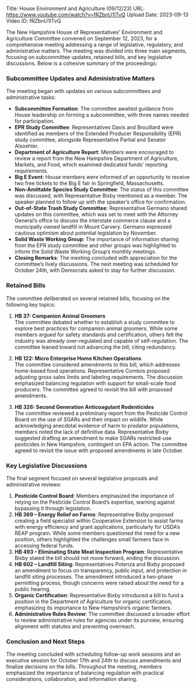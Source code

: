 Title: House Environment and Agriculture (09/12/23)
URL: https://www.youtube.com/watch?v=fRZbnU1ITvQ
Upload Date: 2023-09-13
Video ID: fRZbnU1ITvQ

The New Hampshire House of Representatives' Environment and Agriculture Committee convened on September 12, 2023, for a comprehensive meeting addressing a range of legislative, regulatory, and administrative matters. The meeting was divided into three main segments, focusing on subcommittee updates, retained bills, and key legislative discussions. Below is a cohesive summary of the proceedings:

### **Subcommittee Updates and Administrative Matters**
The meeting began with updates on various subcommittees and administrative tasks:
- **Subcommittee Formation**: The committee awaited guidance from House leadership on forming a subcommittee, with three names needed for participation.
- **EPR Study Committee**: Representatives Davis and Brouillard were identified as members of the Extended Producer Responsibility (EPR) study committee, alongside Representative Partial and Senator Alsoehler.
- **Department of Agriculture Report**: Members were encouraged to review a report from the New Hampshire Department of Agriculture, Markets, and Food, which examined dedicated funds' reporting requirements.
- **Big E Event**: House members were informed of an opportunity to receive two free tickets to the Big E fair in Springfield, Massachusetts.
- **Non-Amittable Species Study Committee**: The status of this committee was discussed, with Representative Bixby mentioned as a member. The speaker planned to follow up with the speaker’s office for confirmation.
- **Out-of-State Trash Study Committee**: Representative Germano shared updates on this committee, which was set to meet with the Attorney General’s office to discuss the interstate commerce clause and a municipally owned landfill in Mount Carvery. Germano expressed cautious optimism about potential legislation by November.
- **Solid Waste Working Group**: The importance of information sharing from the EPR study committee and other groups was highlighted to inform the Solid Waste Working Group’s monthly meetings.
- **Closing Remarks**: The meeting concluded with appreciation for the committee’s lively discussions. The next meeting was scheduled for October 24th, with Democrats asked to stay for further discussion.

### **Retained Bills**
The committee deliberated on several retained bills, focusing on the following key topics:
1. **HB 37: Companion Animal Groomers**  
   The committee debated whether to establish a study committee to explore best practices for companion animal groomers. While some members argued for safety standards and certification, others felt the industry was already over-regulated and capable of self-regulation. The committee leaned toward not advancing the bill, citing redundancy.

2. **HB 122: Micro Enterprise Home Kitchen Operations**  
   The committee considered amendments to this bill, which addresses home-based food operations. Representative Comtois proposed adjusting gross sales limits and labeling requirements. The discussion emphasized balancing regulation with support for small-scale food producers. The committee agreed to revisit the bill with proposed amendments.

3. **HB 326: Second Generation Anticoagulant Rodenticides**  
   The committee reviewed a preliminary report from the Pesticide Control Board on the use of SGARs and their impact on wildlife. While acknowledging anecdotal evidence of harm to predator populations, members noted the lack of definitive data. Representative Bixby suggested drafting an amendment to make SGARs restricted-use pesticides in New Hampshire, contingent on EPA action. The committee agreed to revisit the issue with proposed amendments in late October.

### **Key Legislative Discussions**
The final segment focused on several legislative proposals and administrative reviews:
1. **Pesticide Control Board**: Members emphasized the importance of relying on the Pesticide Control Board’s expertise, warning against bypassing it through legislation.
2. **HB 369 – Energy Relief on Farms**: Representative Bixby proposed creating a field specialist within Cooperative Extension to assist farms with energy efficiency and grant applications, particularly for USDA’s REAP program. While some members questioned the need for a new position, others highlighted the challenges small farmers face in accessing federal funds.
3. **HB 493 – Eliminating State Meat Inspection Program**: Representative Bixby stated the bill should not move forward, ending the discussion.
4. **HB 602 – Landfill Siting**: Representatives Potenza and Bixby proposed an amendment to focus on transparency, public input, and protection in landfill siting processes. The amendment introduced a two-phase permitting process, though concerns were raised about the need for a public hearing.
5. **Organic Certification**: Representative Bixby introduced a bill to fund a position in the Department of Agriculture for organic certification, emphasizing its importance to New Hampshire’s organic farmers.
6. **Administrative Rules Review**: The committee discussed a broader effort to review administrative rules for agencies under its purview, ensuring alignment with statutes and preventing overreach.

### **Conclusion and Next Steps**
The meeting concluded with scheduling follow-up work sessions and an executive session for October 17th and 24th to discuss amendments and finalize decisions on the bills. Throughout the meeting, members emphasized the importance of balancing regulation with practical considerations, collaboration, and information sharing.